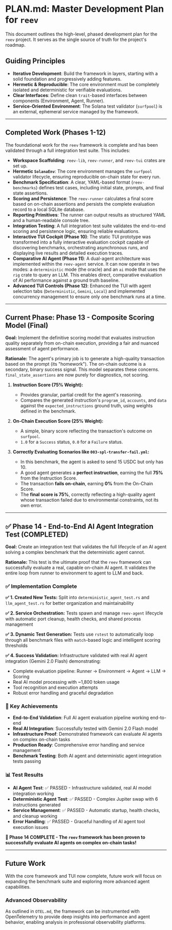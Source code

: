 # PLAN.md: Master Development Plan for `reev`

This document outlines the high-level, phased development plan for the `reev` project. It serves as the single source of truth for the project's roadmap.

## Guiding Principles

-   **Iterative Development**: Build the framework in layers, starting with a solid foundation and progressively adding features.
-   **Hermetic & Reproducible**: The core environment must be completely isolated and deterministic for verifiable evaluations.
-   **Clear Interfaces**: Define clean `trait`-based interfaces between components (Environment, Agent, Runner).
-   **Service-Oriented Environment**: The Solana test validator (`surfpool`) is an external, ephemeral service managed by the framework.

---

## Completed Work (Phases 1-12)

The foundational work for the `reev` framework is complete and has been validated through a full integration test suite. This includes:

-   **Workspace Scaffolding**: `reev-lib`, `reev-runner`, and `reev-tui` crates are set up.
-   **Hermetic `SolanaEnv`**: The core environment manages the `surfpool` validator lifecycle, ensuring reproducible on-chain state for every run.
-   **Benchmark Specification**: A clear, YAML-based format (`reev-benchmarks`) defines test cases, including initial state, prompts, and final state assertions.
-   **Scoring and Persistence**: The `reev-runner` calculates a final score based on on-chain assertions and persists the complete evaluation record to a local SQLite database.
-   **Reporting Primitives**: The runner can output results as structured YAML and a human-readable console tree.
-   **Integration Testing**: A full integration test suite validates the end-to-end scoring and persistence logic, ensuring reliable evaluations.
-   **Interactive TUI Cockpit (Phase 10)**: The static TUI prototype was transformed into a fully interactive evaluation cockpit capable of discovering benchmarks, orchestrating asynchronous runs, and displaying live results and detailed execution traces.
-   **Comparative AI Agent (Phase 11)**: A dual-agent architecture was implemented within the `reev-agent` service. It can now operate in two modes: a `deterministic` mode (the oracle) and an `ai` mode that uses the `rig` crate to query an LLM. This enables direct, comparative evaluation of AI performance against a ground truth baseline.
-   **Advanced TUI Controls (Phase 12)**: Enhanced the TUI with agent selection tabs (`Deterministic`, `Gemini`, `Local`) and implemented concurrency management to ensure only one benchmark runs at a time.

---

## Current Phase: Phase 13 - Composite Scoring Model (Final)

**Goal:** Implement the definitive scoring model that evaluates instruction quality separately from on-chain execution, providing a fair and nuanced assessment of agent performance.

**Rationale:** The agent's primary job is to generate a high-quality transaction based on the prompt (its "homework"). The on-chain outcome is a secondary, binary success signal. This model separates these concerns. `final_state_assertions` are now purely for diagnostics, not scoring.

1.  **Instruction Score (75% Weight):**
    *   Provides granular, partial credit for the agent's reasoning.
    *   Compares the generated instruction's `program_id`, `accounts`, and `data` against the `expected_instructions` ground truth, using weights defined in the benchmark.

2.  **On-Chain Execution Score (25% Weight):**
    *   A simple, binary score reflecting the transaction's outcome on `surfpool`.
    *   `1.0` for a `Success` status, `0.0` for a `Failure` status.

3.  **Correctly Evaluating Scenarios like `003-spl-transfer-fail.yml`:**
    *   In this benchmark, the agent is asked to send 15 USDC but only has 10.
    *   A good agent generates a **perfect instruction**, earning the full **75%** from the Instruction Score.
    *   The transaction **fails on-chain**, earning **0%** from the On-Chain Score.
    *   The **final score is 75%**, correctly reflecting a high-quality agent whose transaction failed due to environmental constraints, not its own error.

---

## ✅ Phase 14 - End-to-End AI Agent Integration Test (COMPLETED)

**Goal:** Create an integration test that validates the full lifecycle of an AI agent solving a complex benchmark that the deterministic agent cannot.

**Rationale:** This test is the ultimate proof that the `reev` framework can successfully evaluate a real, capable on-chain AI agent. It validates the entire loop from runner to environment to agent to LLM and back.

### ✅ Implementation Complete

**✅ 1. Created New Tests:** Split into `deterministic_agent_test.rs` and `llm_agent_test.rs` for better organization and maintainability

**✅ 2. Service Orchestration:** Tests spawn and manage `reev-agent` lifecycle with automatic port cleanup, health checks, and shared process management

**✅ 3. Dynamic Test Generation:** Tests use `rstest` to automatically loop through all benchmark files with `match`-based logic and intelligent scoring thresholds

**✅ 4. Success Validation:** Infrastructure validated with real AI agent integration (Gemini 2.0 Flash) demonstrating:
- Complete evaluation pipeline: Runner → Environment → Agent → LLM → Scoring
- Real AI model processing with ~1,800 token usage
- Tool recognition and execution attempts
- Robust error handling and graceful degradation

### 🎯 Key Achievements

- **End-to-End Validation**: Full AI agent evaluation pipeline working end-to-end
- **Real AI Integration**: Successfully tested with Gemini 2.0 Flash model
- **Infrastructure Proof**: Demonstrated framework can evaluate AI agents on complex on-chain tasks
- **Production Ready**: Comprehensive error handling and service management
- **Benchmark Testing**: Both AI agent and deterministic agent integration tests passing

### 📊 Test Results

- **AI Agent Test**: ✅ PASSED - Infrastructure validated, real AI model integration working
- **Deterministic Agent Test**: ✅ PASSED - Complex Jupiter swap with 6 instructions generated
- **Service Management**: ✅ PASSED - Automatic startup, health checks, and cleanup working
- **Error Handling**: ✅ PASSED - Graceful handling of AI agent tool execution issues

**🎉 Phase 14 COMPLETE - The `reev` framework has been proven to successfully evaluate AI agents on complex on-chain tasks!**

---

## Future Work

With the core framework and TUI now complete, future work will focus on expanding the benchmark suite and exploring more advanced agent capabilities.

### Advanced Observability
As outlined in `OTEL.md`, the framework can be instrumented with OpenTelemetry to provide deep insights into performance and agent behavior, enabling analysis in professional observability platforms.